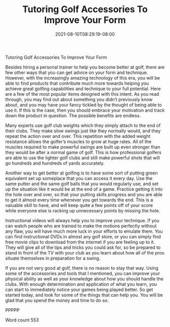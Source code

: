 ﻿---
title: "Tutoring Golf Accessories To Improve Your Form"
date: 2021-08-10T08:29:19-08:00
description: "Top Golfing Accessories TXT Tips for Web Success"
featured_image: "/images/Top Golfing Accessories TXT.jpg"
tags: ["Top Golfing Accessories TXT"]
---

Tutoring Golf Accessories To Improve Your Form

Besides hiring a personal trainer to help you become better at golf, there are few other ways that you can get advice on your form and technique. However, with the increasingly amazing technology of this era, you will be able to find products that contribute much more towards helping you achieve great golfing capabilities and technique to your full potential. Here are a few of the most popular items designed with this intent. As you read through, you may find out about something you didn’t previously know about, and you may have your fancy tickled by the thought of being able to use it. If this is the case, then you should embrace your motivation and track down the product in question. The possible benefits are endless.

Many experts use golf club weights which they simply attach to the end of their clubs. They make slow swings just like they normally would, and they repeat the action over and over. This repetition with the added weight resistance allows the golfer’s muscles to grow at huge rates. All of the muscles required to make powerful swings are built up even stronger than they would be after a normal game of golf. This is how professional golfers are able to use the lighter golf clubs and still make powerful shots that will go hundreds and hundreds of yards accurately.

Another way to get better at golfing is to have some sort of putting green equivalent set up someplace that you can access it every day. Use the same putter and the same golf balls that you would regularly use, and set up the situation like it would be at the end of a game. Practice getting it into the hole over and over, so that your putting skills progress and you are able to get it almost every time whenever you get towards the end. This is a valuable skill to have, and will keep quite a few points off of your score while everyone else is racking up unnecessary points by missing the hole.

Instructional videos will always help you to improve your technique. If you can watch people who are trained to make the motions perfectly without any flaw, you will have much more luck in your efforts to emulate them. You can find instructional DVDs in almost any golf store, or you can simply find free movie clips to download from the internet if you are feeling up to it. They will give all of the tips and tricks you could ask for, so be prepared to stand in front of the TV with your club as you learn about how all of the pros situate themselves in preparation for a swing.

If you are not very good at golf, there is no reason to stay that way. Using some of the accessories and tools that I mentioned, you can improve your physical ability as well as your knowledge about how you should handle the clubs. With enough determination and application of what you learn, you can start to immediately notice your games being played better. So get started today, and look for some of the things that can help you. You will be glad that you spend the money and time to do so.

PPPPP

Word count 553


